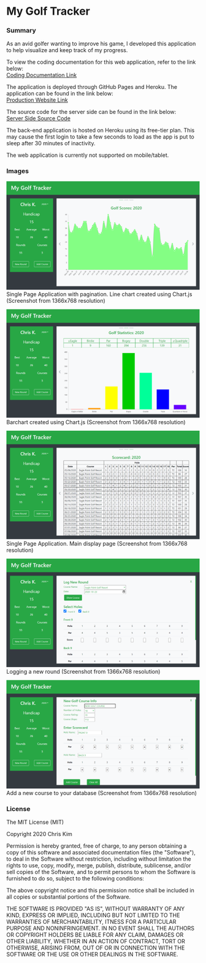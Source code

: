 # My Golf Tracker  

### Summary  

As an avid golfer wanting to improve his game, I developed this application to help visualize and keep track of my progress.  

To view the coding documentation for this web application, refer to the link below:  
[Coding Documentation Link](https://ikim1991.github.io/coding-documentation/#/golf-tracker/)  

The application is deployed through GitHub Pages and Heroku. The application can be found in the link below:  
[Production Website Link](https://ikim1991.github.io/my-golf-tracker/)  

The source code for the server side can be found in the link below:  
[Server Side Source Code](https://github.com/ikim1991/my-golf-tracker-api/)  

The back-end application is hosted on Heroku using its free-tier plan. This may cause the first login to take a few seconds to load as the app is put to sleep after 30 minutes of inactivity.  

The web application is currently not supported on mobile/tablet.  

### Images  

![Main Page](./app-images/main.png "Main Page")  
Single Page Application with pagination. Line chart created using Chart.js (Screenshot from 1366x768 resolution)  

![Barchart](./app-images/barchart.png "Barchart")  
Barchart created using Chart.js (Screenshot from 1366x768 resolution)  

![Scorecard](./app-images/scorecard.png "Scorecard")  
Single Page Application. Main display page (Screenshot from 1366x768 resolution)  

![New Round](./app-images/newround.png "New Round")  
Logging a new round (Screenshot from 1366x768 resolution)  

![New Course](./app-images/newcourse.png "New Course")  
Add a new course to your database (Screenshot from 1366x768 resolution)  

### License  

The MIT License (MIT)  

Copyright 2020 Chris Kim  

Permission is hereby granted, free of charge, to any person obtaining a copy of this software and associated documentation files (the "Software"), to deal in the Software without restriction, including without limitation the rights to use, copy, modify, merge, publish, distribute, sublicense, and/or sell copies of the Software, and to permit persons to whom the Software is furnished to do so, subject to the following conditions:  

The above copyright notice and this permission notice shall be included in all copies or substantial portions of the Software.  

THE SOFTWARE IS PROVIDED "AS IS", WITHOUT WARRANTY OF ANY KIND, EXPRESS OR IMPLIED, INCLUDING BUT NOT LIMITED TO THE WARRANTIES OF MERCHANTABILITY, ITNESS FOR A PARTICULAR PURPOSE AND NONINFRINGEMENT. IN NO EVENT SHALL THE AUTHORS OR COPYRIGHT HOLDERS BE LIABLE FOR ANY CLAIM, DAMAGES OR OTHER LIABILITY, WHETHER IN AN ACTION OF CONTRACT, TORT OR OTHERWISE, ARISING FROM, OUT OF OR IN CONNECTION WITH THE SOFTWARE OR THE USE OR OTHER DEALINGS IN THE SOFTWARE.  
